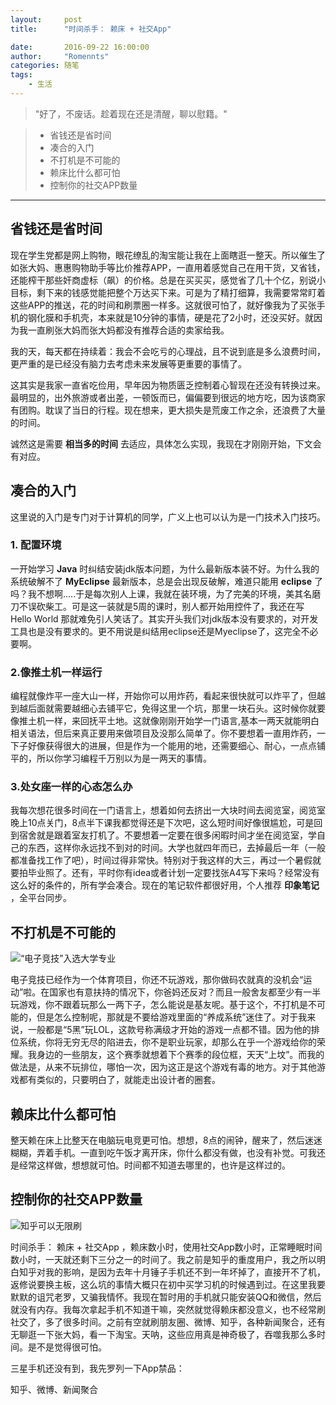 ```yaml
---
layout:     post
title:      "时间杀手： 赖床 + 社交App"

date:       2016-09-22 16:00:00
author:     "Romennts"
categories: 随笔
tags:
    - 生活
---
```


> "好了，不废话。趁着现在还是清醒，聊以慰籍。"

> * 省钱还是省时间
> * 凑合的入门
> * 不打机是不可能的
> * 赖床比什么都可怕
> * 控制你的社交APP数量

------




## 省钱还是省时间

现在学生党都是网上购物，眼花缭乱的淘宝能让我在上面瞎逛一整天。所以催生了如张大妈、惠惠购物助手等比价推荐APP，一直用着感觉自己在用干货，又省钱，还能榨干那些奸商虚标（飙）的价格。总是在买买买，感觉省了几十个亿，别说小目标，剩下来的钱感觉能把整个万达买下来。可是为了精打细算，我需要常常盯着这些APP的推送，花的时间和刷票圈一样多。这就很可怕了，就好像我为了买张手机的钢化膜和手机壳，本来就是10分钟的事情，硬是花了2小时，还没买好。就因为我一直刷张大妈而张大妈都没有推荐合适的卖家给我。

我的天，每天都在持续着：我会不会吃亏的心理战，且不说到底是多么浪费时间，更严重的是已经没有脑力去考虑未来发展等更重要的事情了。

这其实是我家一直省吃俭用，早年因为物质匮乏控制着心智现在还没有转换过来。最明显的，出外旅游或者出差，一顿饭而已，偏偏要到很远的地方吃，因为该商家有团购。耽误了当日的行程。现在想来，更大损失是荒废工作之余，还浪费了大量的时间。

诚然这是需要 **相当多的时间** 去适应，具体怎么实现，我现在才刚刚开始，下文会有对应。

## 凑合的入门

这里说的入门是专门对于计算机的同学，广义上也可以认为是一门技术入门技巧。

### 1. 配置环境

一开始学习 **Java** 时纠结安装jdk版本问题，为什么最新版本装不好。为什么我的系统破解不了 **MyEclipse** 最新版本，总是会出现反破解，难道只能用 **eclipse** 了吗？我不想啊.....于是每次别人上课，我就在装环境，为了完美的环境，美其名磨刀不误砍柴工。可是这一装就是5周的课时，别人都开始用控件了，我还在写Hello World 那就难免引人笑话了。其实开头我们对jdk版本没有要求的，对开发工具也是没有要求的。更不用说是纠结用eclipse还是Myeclipse了，这完全不必要啊。

### 2.像推土机一样运行

编程就像炸平一座大山一样，开始你可以用炸药，看起来很快就可以炸平了，但越到越后面就需要越细心去铺平它，免得这里一个坑，那里一块石头。这时候你就要像推土机一样，来回抚平土地。这就像刚刚开始学一门语言,基本一两天就能明白相关语法，但后来真正要用来做项目及没那么简单了。你不要想着一直用炸药，一下子好像获得很大的进展，但是作为一个能用的地，还需要细心、耐心，一点点铺平的，所以你学习编程千万别以为是一两天的事情。

### 3.处女座一样的心态怎么办

我每次想花很多时间在一门语言上，想着如何去挤出一大块时间去阅览室，阅览室晚上10点关门，8点半下课我都觉得还是下次吧，这么短时间好像很尴尬，可是回到宿舍就是跟着室友打机了。不要想着一定要在很多闲暇时间才坐在阅览室，学自己的东西，这样你永远找不到对的时间。大学也就四年而已，去掉最后一年（一般都准备找工作了吧），时间过得非常快。特别对于我这样的大三，再过一个暑假就要拍毕业照了。还有，平时你有idea或者计划一定要找张A4写下来吗？经常没有这么好的条件的，所有学会凑合。现在的笔记软件都很好用，个人推荐 **印象笔记** ，全平台同步。

## 不打机是不可能的

![“电子竞技”入选大学专业](http://yicodes.com/img/gamesport.png)

电子竞技已经作为一个体育项目，你还不玩游戏，那你做码农就真的没机会“运动”啦。在国家也有意扶持的情况下，你爸妈还反对？而且一般舍友都至少有一半玩游戏，你不跟着玩那么一两下子，怎么能说是基友呢。基于这个，不打机是不可能的，但是怎么控制呢，那就是不要给游戏里面的“养成系统”迷住了。对于我来说，一般都是“5黑”玩LOL，这款号称满级才开始的游戏一点都不错。因为他的排位系统，你将无穷无尽的陷进去，你不是职业玩家，却那么在乎一个游戏给你的荣耀。我身边的一些朋友，这个赛季就想着下个赛季的段位框，天天“上坟”。而我的做法是，从来不玩排位，哪怕一次，因为这正是这个游戏有毒的地方。对于其他游戏都有类似的，只要明白了，就能走出设计者的圈套。

## 赖床比什么都可怕

整天赖在床上比整天在电脑玩电竞更可怕。想想，8点的闹钟，醒来了，然后迷迷糊糊，弄着手机。一直到吃午饭才离开床，你什么都没有做，也没有补觉。可我还是经常这样做，想想就可怕。时间都不知道去哪里的，也许是这样过的。


## 控制你的社交APP数量

![知乎可以无限刷](http://yicodes.com/img/201609221.png)

时间杀手： 赖床 + 社交App ，赖床数小时，使用社交App数小时，正常睡眠时间数小时，一天就还剩下三分之一的时间了。我之前是知乎的重度用户，我之所以明白知乎对我的影响，是因为去年十月锤子手机还不到一年坏掉了，直接开不了机，返修说要换主板，这么坑的事情大概只在初中买学习机的时候遇到过。在这里我要默默的诅咒老罗，又骗我情怀。我现在暂时用的手机就只能安装QQ和微信，然后就没有内存。我每次拿起手机不知道干嘛，突然就觉得赖床都没意义，也不经常刷社交了，多了很多时间。之前有空就刷朋友圈、微博、知乎，各种新闻聚合，还有无聊逛一下张大妈，看一下淘宝。天呐，这些应用真是神奇极了，吞噬我那么多时间。是不是觉得很可怕。

三星手机还没有到，我先罗列一下App禁品：

知乎、微博、新闻聚合
